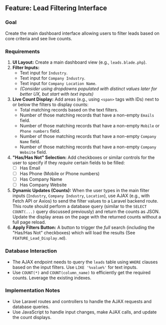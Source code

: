 ## Feature: Lead Filtering Interface

### Goal
Create the main dashboard interface allowing users to filter leads based on core criteria and see live counts.

### Requirements
1.  **UI Layout:** Create a main dashboard view (e.g., `leads.blade.php`).
2.  **Filter Inputs:**
    * Text input for `Industry`.
    * Text input for `Company Industry`.
    * Text input for `Company Location Name`.
    * *(Consider using dropdowns populated with distinct values later for better UX, but start with text inputs)*
3.  **Live Count Display:** Add areas (e.g., using `<span>` tags with IDs) next to or below the filters to display counts:
    * Total matching records based on the text filters.
    * Number of those matching records that have a non-empty `Emails` field.
    * Number of those matching records that have a non-empty `Mobile` or `Phone numbers` field.
    * Number of those matching records that have a non-empty `Company Name` field.
    * Number of those matching records that have a non-empty `Company Website` field.
4.  **"Has/Has Not" Selection:** Add checkboxes or similar controls for the user to specify if they *require* certain fields to be filled:
    * [ ] Has Email
    * [ ] Has Phone (Mobile or Phone numbers)
    * [ ] Has Company Name
    * [ ] Has Company Website
5.  **Dynamic Updates (Counts):** When the user types in the main filter inputs (`Industry`, `Company Industry`, `Location`), use AJAX (e.g., with Fetch API or Axios) to send the filter values to a Laravel backend route. This route should perform a database query (similar to the `SELECT COUNT(...)` query discussed previously) and return the counts as JSON. Update the display areas on the page with the returned counts without a full page reload.
6.  **Apply Filters Button:** A button to trigger the *full* search (including the "Has/Has Not" checkboxes) which will load the results (See `FEATURE_Lead_Display.md`).

### Database Interaction
* The AJAX endpoint needs to query the `leads` table using `WHERE` clauses based on the input filters. Use `LIKE '%value%'` for text inputs.
* Use `COUNT(*)` and `COUNT(column_name)` to efficiently get the required counts. Leverage the existing indexes.

### Implementation Notes
* Use Laravel routes and controllers to handle the AJAX requests and database queries.
* Use JavaScript to handle input changes, make AJAX calls, and update the count displays.